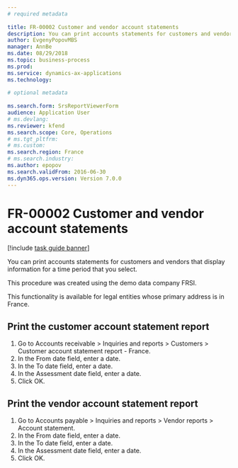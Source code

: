 ```yaml
--- 
# required metadata 
 
title: FR-00002 Customer and vendor account statements
description: You can print accounts statements for customers and vendors that display information for a time period that you select. 
author: EvgenyPopovMBS
manager: AnnBe 
ms.date: 08/29/2018
ms.topic: business-process 
ms.prod:  
ms.service: dynamics-ax-applications 
ms.technology:  
 
# optional metadata 
 
ms.search.form: SrsReportViewerForm   
audience: Application User 
# ms.devlang:  
ms.reviewer: kfend
ms.search.scope: Core, Operations 
# ms.tgt_pltfrm:  
# ms.custom:  
ms.search.region: France
# ms.search.industry: 
ms.author: epopov
ms.search.validFrom: 2016-06-30 
ms.dyn365.ops.version: Version 7.0.0 
---
```

# FR-00002 Customer and vendor account statements

[!include [task guide banner](../../includes/task-guide-banner.md)]

You can print accounts statements for customers and vendors that display information for a time period that you select.

This procedure was created using the demo data company FRSI. 

This functionality is available for legal entities whose primary address is in France.




## Print the customer account statement report
1. Go to Accounts receivable > Inquiries and reports > Customers > Customer account statement report - France.
2. In the From date field, enter a date.
3. In the To date field, enter a date.
4. In the Assessment date field, enter a date.
5. Click OK.

## Print the vendor account statement report
1. Go to Accounts payable > Inquiries and reports > Vendor reports > Account statement.
2. In the From date field, enter a date.
3. In the To date field, enter a date.
4. In the Assessment date field, enter a date.
5. Click OK.

